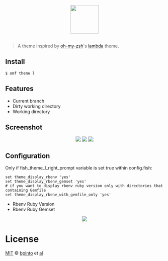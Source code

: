 <div align="center">
  <a href="http://github.com/fish-shell/omf">
  <img width=90px  src="https://cloud.githubusercontent.com/assets/8317250/8510172/f006f0a4-230f-11e5-98b6-5c2e3c87088f.png">
  </a>
</div>
<br>

> A theme inspired by [oh-my-zsh](https://github.com/robbyrussell/oh-my-zsh/blob/master/themes/lambda.zsh-theme)'s [lambda](http://zshthem.es/screenshots/lambda.png) theme.

## Install

```fish
$ omf theme l
```

## Features

* Current branch
* Dirty working directory
* Working directory

## Screenshot

<p align="center">
<img src="http://f.cl.ly/items/2J3M0f2X1j3u471y080I/2.png">
<img src="hhttp://f.cl.ly/items/2S25360U1p360E0D2u2g/3.png">
<img src="http://f.cl.ly/items/1w0s0Q3x3r2Z1F1l011k/4.png">
</p>

## Configuration

Only if fish_theme_l_right_prompt variable is set true within config.fish:
```fish
set theme_display_rbenv 'yes'
set theme_display_rbenv_gemset 'yes'
# if you want to display rbenv ruby version only with directories that containing Gemfile
set theme_display_rbenv_with_gemfile_only 'yes'
```

* Rbenv Ruby Version
* Rbenv Ruby Gemset

<p align="center">
<img src="http://f.cl.ly/items/0f0k3o2L3y2q1L3g1R1X/5.png">
</p>

# License

[MIT][mit] © [bpinto][author] et [al][contributors]


[mit]:            http://opensource.org/licenses/MIT
[author]:         http://github.com/bpinto
[contributors]:   https://github.com/oh-my-fish/theme-default/graphs/contributors
[omf-link]:       https://www.github.com/fish-shell/oh-my-fish

[license-badge]:  https://img.shields.io/badge/license-MIT-007EC7.svg?style=flat-square
[travis-badge]:   http://img.shields.io/travis/oh-my-fish/theme-default.svg?style=flat-square
[travis-link]:    https://travis-ci.org/oh-my-fish/theme-default